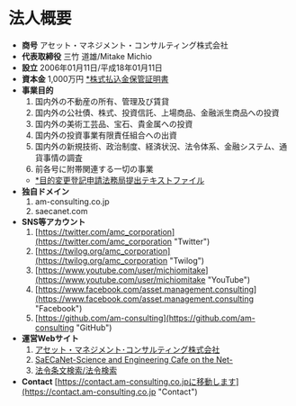 # 法人概要
- **商号** アセット・マネジメント・コンサルティング株式会社
- **代表取締役** 三竹 道雄/Mitake Michio
- **設立** 2006年01月11日/平成18年01月11日
- **資本金** 1,000万円 [*株式払込金保管証明書](https://app.box.com/s/xvpn7ves0vwg1yk1qhi2otbwy0fcjupk "株式払込金保管証明書")
- **事業目的**
	1. 国内外の不動産の所有、管理及び賃貸
	1. 国内外の公社債、株式、投資信託、上場商品、金融派生商品への投資
	1. 国内外の美術工芸品、宝石、貴金属への投資
	1. 国内外の投資事業有限責任組合への出資
	1. 国内外の新規技術、政治制度、経済状況、法令体系、金融システム、通貨事情の調査</li><li>前各号に附帯関連する一切の事業
	- [*目的変更登記申請法務局提出テキストファイル](https://app.box.com/s/wke1js2lo1f2wn0oiyy0v8qtyu75616f "目的変更登記申請法務局提出テキストファイル")
- **独自ドメイン**
	1. am-consulting.co.jp
	1. saecanet.com
- **SNS等アカウント**
	1. [https://twitter.com/amc_corporation](https://twitter.com/amc_corporation "Twitter")
	1. [https://twilog.org/amc_corporation](https://twilog.org/amc_corporation "Twilog")
	1. [https://www.youtube.com/user/michiomitake](https://www.youtube.com/user/michiomitake "YouTube")
	1. [https://www.facebook.com/asset.management.consulting](https://www.facebook.com/asset.management.consulting "Facebook")
	1. [https://github.com/am-consulting](https://github.com/am-consulting "GitHub")
- **運営Webサイト**
	1. [アセット・マネジメント･コンサルティング株式会社](https://am-consulting.co.jp "アセット・マネジメント･コンサルティング株式会社")
	1. [SaECaNet-Science and Engineering Cafe on the Net-](https://saecanet.com "SaECaNet")
	1. [法令条文検索/法令検索](https://laws.am-consulting.co.jp "法令条文検索/法令検索")
- **Contact** [https://contact.am-consulting.co.jpに移動します](https://contact.am-consulting.co.jp "Contact")
